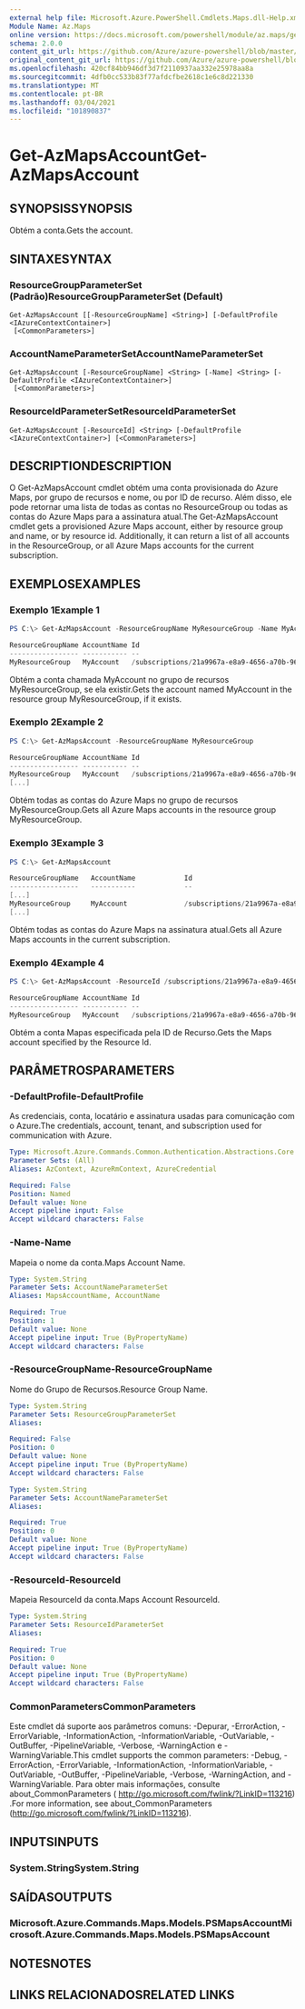 ```yaml
---
external help file: Microsoft.Azure.PowerShell.Cmdlets.Maps.dll-Help.xml
Module Name: Az.Maps
online version: https://docs.microsoft.com/powershell/module/az.maps/get-azmapsaccount
schema: 2.0.0
content_git_url: https://github.com/Azure/azure-powershell/blob/master/src/Maps/Maps/help/Get-AzMapsAccount.md
original_content_git_url: https://github.com/Azure/azure-powershell/blob/master/src/Maps/Maps/help/Get-AzMapsAccount.md
ms.openlocfilehash: 420cf84bb946df3d7f2110937aa332e25978aa8a
ms.sourcegitcommit: 4dfb0cc533b83f77afdcfbe2618c1e6c8d221330
ms.translationtype: MT
ms.contentlocale: pt-BR
ms.lasthandoff: 03/04/2021
ms.locfileid: "101890837"
---
```

# <span data-ttu-id="9fad9-101">Get-AzMapsAccount</span><span class="sxs-lookup"><span data-stu-id="9fad9-101">Get-AzMapsAccount</span></span>

## <span data-ttu-id="9fad9-102">SYNOPSIS</span><span class="sxs-lookup"><span data-stu-id="9fad9-102">SYNOPSIS</span></span>
<span data-ttu-id="9fad9-103">Obtém a conta.</span><span class="sxs-lookup"><span data-stu-id="9fad9-103">Gets the account.</span></span>

## <span data-ttu-id="9fad9-104">SINTAXE</span><span class="sxs-lookup"><span data-stu-id="9fad9-104">SYNTAX</span></span>

### <span data-ttu-id="9fad9-105">ResourceGroupParameterSet (Padrão)</span><span class="sxs-lookup"><span data-stu-id="9fad9-105">ResourceGroupParameterSet (Default)</span></span>
```
Get-AzMapsAccount [[-ResourceGroupName] <String>] [-DefaultProfile <IAzureContextContainer>]
 [<CommonParameters>]
```

### <span data-ttu-id="9fad9-106">AccountNameParameterSet</span><span class="sxs-lookup"><span data-stu-id="9fad9-106">AccountNameParameterSet</span></span>
```
Get-AzMapsAccount [-ResourceGroupName] <String> [-Name] <String> [-DefaultProfile <IAzureContextContainer>]
 [<CommonParameters>]
```

### <span data-ttu-id="9fad9-107">ResourceIdParameterSet</span><span class="sxs-lookup"><span data-stu-id="9fad9-107">ResourceIdParameterSet</span></span>
```
Get-AzMapsAccount [-ResourceId] <String> [-DefaultProfile <IAzureContextContainer>] [<CommonParameters>]
```

## <span data-ttu-id="9fad9-108">DESCRIPTION</span><span class="sxs-lookup"><span data-stu-id="9fad9-108">DESCRIPTION</span></span>
<span data-ttu-id="9fad9-109">O Get-AzMapsAccount cmdlet obtém uma conta provisionada do Azure Maps, por grupo de recursos e nome, ou por ID de recurso. Além disso, ele pode retornar uma lista de todas as contas no ResourceGroup ou todas as contas do Azure Maps para a assinatura atual.</span><span class="sxs-lookup"><span data-stu-id="9fad9-109">The Get-AzMapsAccount cmdlet gets a provisioned Azure Maps account, either by resource group and name, or by resource id. Additionally, it can return a list of all accounts in the ResourceGroup, or all Azure Maps accounts for the current subscription.</span></span>

## <span data-ttu-id="9fad9-110">EXEMPLOS</span><span class="sxs-lookup"><span data-stu-id="9fad9-110">EXAMPLES</span></span>

### <span data-ttu-id="9fad9-111">Exemplo 1</span><span class="sxs-lookup"><span data-stu-id="9fad9-111">Example 1</span></span>
```powershell
PS C:\> Get-AzMapsAccount -ResourceGroupName MyResourceGroup -Name MyAccount

ResourceGroupName AccountName Id
----------------- ----------- --
MyResourceGroup   MyAccount   /subscriptions/21a9967a-e8a9-4656-a70b-96ff1c4d05a0/resourceGroups/MyResourceGroup/providers/Microsoft.Maps/accounts/MyAccount
```

<span data-ttu-id="9fad9-112">Obtém a conta chamada MyAccount no grupo de recursos MyResourceGroup, se ela existir.</span><span class="sxs-lookup"><span data-stu-id="9fad9-112">Gets the account named MyAccount in the resource group MyResourceGroup, if it exists.</span></span>

### <span data-ttu-id="9fad9-113">Exemplo 2</span><span class="sxs-lookup"><span data-stu-id="9fad9-113">Example 2</span></span>
```powershell
PS C:\> Get-AzMapsAccount -ResourceGroupName MyResourceGroup

ResourceGroupName AccountName Id
----------------- ----------- --
MyResourceGroup   MyAccount   /subscriptions/21a9967a-e8a9-4656-a70b-96ff1c4d05a0/resourceGroups/MyResourceGroup/providers/Microsoft.Maps/accounts/MyAccount
[...]
```

<span data-ttu-id="9fad9-114">Obtém todas as contas do Azure Maps no grupo de recursos MyResourceGroup.</span><span class="sxs-lookup"><span data-stu-id="9fad9-114">Gets all Azure Maps accounts in the resource group MyResourceGroup.</span></span>

### <span data-ttu-id="9fad9-115">Exemplo 3</span><span class="sxs-lookup"><span data-stu-id="9fad9-115">Example 3</span></span>
```powershell
PS C:\> Get-AzMapsAccount

ResourceGroupName   AccountName            Id
-----------------   -----------            --
[...]
MyResourceGroup     MyAccount              /subscriptions/21a9967a-e8a9-4656-a70b-96ff1c4d05a0/resourceGroups/MyResourceGroup/providers/Microsoft.Maps/accounts/MyAccount
[...]
```

<span data-ttu-id="9fad9-116">Obtém todas as contas do Azure Maps na assinatura atual.</span><span class="sxs-lookup"><span data-stu-id="9fad9-116">Gets all Azure Maps accounts in the current subscription.</span></span>

### <span data-ttu-id="9fad9-117">Exemplo 4</span><span class="sxs-lookup"><span data-stu-id="9fad9-117">Example 4</span></span>
```powershell
PS C:\> Get-AzMapsAccount -ResourceId /subscriptions/21a9967a-e8a9-4656-a70b-96ff1c4d05a0/resourceGroups/MyResourceGroup/providers/Microsoft.Maps/accounts/MyAccount

ResourceGroupName AccountName Id
----------------- ----------- --
MyResourceGroup   MyAccount   /subscriptions/21a9967a-e8a9-4656-a70b-96ff1c4d05a0/resourceGroups/MyResourceGroup/providers/Microsoft.Maps/accounts/MyAccount
```

<span data-ttu-id="9fad9-118">Obtém a conta Mapas especificada pela ID de Recurso.</span><span class="sxs-lookup"><span data-stu-id="9fad9-118">Gets the Maps account specified by the Resource Id.</span></span>

## <span data-ttu-id="9fad9-119">PARÂMETROS</span><span class="sxs-lookup"><span data-stu-id="9fad9-119">PARAMETERS</span></span>

### <span data-ttu-id="9fad9-120">-DefaultProfile</span><span class="sxs-lookup"><span data-stu-id="9fad9-120">-DefaultProfile</span></span>
<span data-ttu-id="9fad9-121">As credenciais, conta, locatário e assinatura usadas para comunicação com o Azure.</span><span class="sxs-lookup"><span data-stu-id="9fad9-121">The credentials, account, tenant, and subscription used for communication with Azure.</span></span>

```yaml
Type: Microsoft.Azure.Commands.Common.Authentication.Abstractions.Core.IAzureContextContainer
Parameter Sets: (All)
Aliases: AzContext, AzureRmContext, AzureCredential

Required: False
Position: Named
Default value: None
Accept pipeline input: False
Accept wildcard characters: False
```

### <span data-ttu-id="9fad9-122">-Name</span><span class="sxs-lookup"><span data-stu-id="9fad9-122">-Name</span></span>
<span data-ttu-id="9fad9-123">Mapeia o nome da conta.</span><span class="sxs-lookup"><span data-stu-id="9fad9-123">Maps Account Name.</span></span>

```yaml
Type: System.String
Parameter Sets: AccountNameParameterSet
Aliases: MapsAccountName, AccountName

Required: True
Position: 1
Default value: None
Accept pipeline input: True (ByPropertyName)
Accept wildcard characters: False
```

### <span data-ttu-id="9fad9-124">-ResourceGroupName</span><span class="sxs-lookup"><span data-stu-id="9fad9-124">-ResourceGroupName</span></span>
<span data-ttu-id="9fad9-125">Nome do Grupo de Recursos.</span><span class="sxs-lookup"><span data-stu-id="9fad9-125">Resource Group Name.</span></span>

```yaml
Type: System.String
Parameter Sets: ResourceGroupParameterSet
Aliases:

Required: False
Position: 0
Default value: None
Accept pipeline input: True (ByPropertyName)
Accept wildcard characters: False
```

```yaml
Type: System.String
Parameter Sets: AccountNameParameterSet
Aliases:

Required: True
Position: 0
Default value: None
Accept pipeline input: True (ByPropertyName)
Accept wildcard characters: False
```

### <span data-ttu-id="9fad9-126">-ResourceId</span><span class="sxs-lookup"><span data-stu-id="9fad9-126">-ResourceId</span></span>
<span data-ttu-id="9fad9-127">Mapeia ResourceId da conta.</span><span class="sxs-lookup"><span data-stu-id="9fad9-127">Maps Account ResourceId.</span></span>

```yaml
Type: System.String
Parameter Sets: ResourceIdParameterSet
Aliases:

Required: True
Position: 0
Default value: None
Accept pipeline input: True (ByPropertyName)
Accept wildcard characters: False
```

### <span data-ttu-id="9fad9-128">CommonParameters</span><span class="sxs-lookup"><span data-stu-id="9fad9-128">CommonParameters</span></span>
<span data-ttu-id="9fad9-129">Este cmdlet dá suporte aos parâmetros comuns: -Depurar, -ErrorAction, -ErrorVariable, -InformationAction, -InformationVariable, -OutVariable, -OutBuffer, -PipelineVariable, -Verbose, -WarningAction e -WarningVariable.</span><span class="sxs-lookup"><span data-stu-id="9fad9-129">This cmdlet supports the common parameters: -Debug, -ErrorAction, -ErrorVariable, -InformationAction, -InformationVariable, -OutVariable, -OutBuffer, -PipelineVariable, -Verbose, -WarningAction, and -WarningVariable.</span></span> <span data-ttu-id="9fad9-130">Para obter mais informações, consulte about_CommonParameters ( http://go.microsoft.com/fwlink/?LinkID=113216) .</span><span class="sxs-lookup"><span data-stu-id="9fad9-130">For more information, see about_CommonParameters (http://go.microsoft.com/fwlink/?LinkID=113216).</span></span>

## <span data-ttu-id="9fad9-131">INPUTS</span><span class="sxs-lookup"><span data-stu-id="9fad9-131">INPUTS</span></span>

### <span data-ttu-id="9fad9-132">System.String</span><span class="sxs-lookup"><span data-stu-id="9fad9-132">System.String</span></span>

## <span data-ttu-id="9fad9-133">SAÍDAS</span><span class="sxs-lookup"><span data-stu-id="9fad9-133">OUTPUTS</span></span>

### <span data-ttu-id="9fad9-134">Microsoft.Azure.Commands.Maps.Models.PSMapsAccount</span><span class="sxs-lookup"><span data-stu-id="9fad9-134">Microsoft.Azure.Commands.Maps.Models.PSMapsAccount</span></span>

## <span data-ttu-id="9fad9-135">NOTES</span><span class="sxs-lookup"><span data-stu-id="9fad9-135">NOTES</span></span>

## <span data-ttu-id="9fad9-136">LINKS RELACIONADOS</span><span class="sxs-lookup"><span data-stu-id="9fad9-136">RELATED LINKS</span></span>
